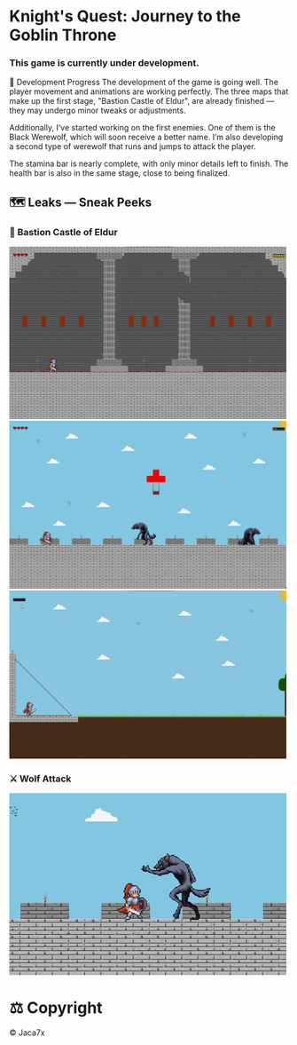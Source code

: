 # Knight's Quest: Journey to the Goblin Throne
### This game is currently under development.

🚀 Development Progress
The development of the game is going well.
The player movement and animations are working perfectly. The three maps that make up the first stage, "Bastion Castle of Eldur", are already finished — they may undergo minor tweaks or adjustments.

Additionally, I’ve started working on the first enemies. One of them is the Black Werewolf, which will soon receive a better name. I’m also developing a second type of werewolf that runs and jumps to attack the player.

The stamina bar is nearly complete, with only minor details left to finish. The health bar is also in the same stage, close to being finalized.

## 🗺️ Leaks — Sneak Peeks<br>
### 🏰 Bastion Castle of Eldur<br>
<img src="readme/map1.png" alt="Map 1" width="500"/> <br> <img src="readme/map2.png" alt="Map 2" width="500"/> <br> <img src="readme/map3.png" alt="Map 3" width="500"/><br>
### ⚔️ Wolf Attack<br>
<img src="readme/atk.png" alt="Attack" width="500"/><br>
# ⚖️ Copyright<br>
© Jaca7x

